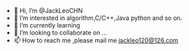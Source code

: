 - 👋 Hi, I’m @JackLeoCHN
- 👀 I’m interested in algorithm,C/C++,Java python and so on.
- 🌱 I’m currently learning 
- 💞️ I’m looking to collaborate on ...
- 📫 How to reach me ,please mail me jackleo120@126.com

<!---
JackLeoCHN/JackLeoCHN is a ✨ special ✨ repository because its `README.md` (this file) appears on your GitHub profile.
You can click the Preview link to take a look at your changes.
--->
